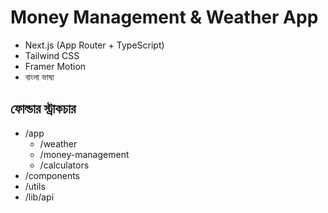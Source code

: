 # Money Management & Weather App

- Next.js (App Router + TypeScript)
- Tailwind CSS
- Framer Motion
- বাংলা ভাষা

## ফোল্ডার স্ট্রাকচার
- /app
  - /weather
  - /money-management
  - /calculators
- /components
- /utils
- /lib/api

